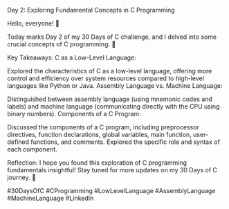 Day 2: Exploring Fundamental Concepts in C Programming

Hello, everyone! 👋

Today marks Day 2 of my 30 Days of C challenge, and I delved into some crucial concepts of C programming. 🙌

Key Takeaways:
C as a Low-Level Language:

Explored the characteristics of C as a low-level language, offering more control and efficiency over system resources compared to high-level languages like Python or Java.
Assembly Language vs. Machine Language:

Distinguished between assembly language (using mnemonic codes and labels) and machine language (communicating directly with the CPU using binary numbers).
Components of a C Program:

Discussed the components of a C program, including preprocessor directives, function declarations, global variables, main function, user-defined functions, and comments. Explored the specific role and syntax of each component.

Reflection:
I hope you found this exploration of C programming fundamentals insightful! Stay tuned for more updates on my 30 Days of C journey. 💯

#30DaysOfC #CProgramming #LowLevelLanguage #AssemblyLanguage #MachineLanguage #LinkedIn
